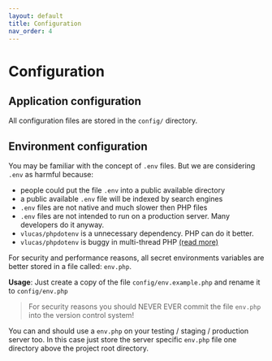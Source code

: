 ```yaml
---
layout: default
title: Configuration
nav_order: 4
---
```


# Configuration

## Application configuration 

All configuration files are stored in the `config/` directory.

## Environment configuration

You may be familiar with the concept of `.env` files. 
But we are considering `.env` as harmful because: 

* people could put the file `.env` into a public available directory
* a public available `.env` file will be indexed by search engines
* `.env` files are not native and much slower then PHP files
* `.env` files are not intended to run on a production server. Many developers do it anyway.
* `vlucas/phpdotenv` is a unnecessary dependency. PHP can do it better.
* `vlucas/phpdotenv` is buggy in multi-thread PHP [(read more)](https://github.com/craftcms/cms/issues/3631)

For security and performance reasons, all secret environments variables 
are better stored in a file called: `env.php`.

**Usage**: Just create a copy of the file `config/env.example.php` and rename it to
`config/env.php`
 
> For security reasons you should NEVER EVER commit the file `env.php` into the version control system!

You can and should use a `env.php` on your testing / staging / production server too.
In this case just store the server specific `env.php` file 
one directory above the project root directory.
